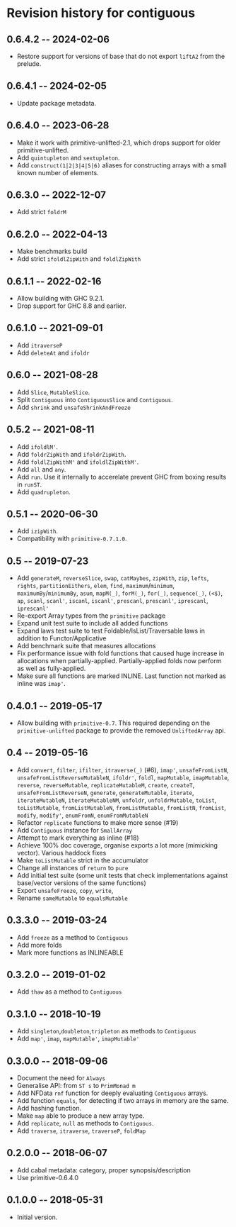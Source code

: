 # Revision history for contiguous

## 0.6.4.2 -- 2024-02-06

* Restore support for versions of base that do not export `liftA2`
  from the prelude.

## 0.6.4.1 -- 2024-02-05

* Update package metadata.

## 0.6.4.0 -- 2023-06-28

* Make it work with primitive-unlifted-2.1, which drops
  support for older primitive-unlifted.
* Add `quintupleton` and `sextupleton`.
* Add `construct(1|2|3|4|5|6)` aliases for constructing arrays with
  a small known number of elements.

## 0.6.3.0 -- 2022-12-07

* Add strict `foldrM`

## 0.6.2.0 -- 2022-04-13

* Make benchmarks build
* Add strict `ifoldlZipWith` and `foldlZipWith`

## 0.6.1.1 -- 2022-02-16

* Allow building with GHC 9.2.1.
* Drop support for GHC 8.8 and earlier.

## 0.6.1.0 -- 2021-09-01

* Add `itraverseP`
* Add `deleteAt` and `ifoldr`

## 0.6.0 -- 2021-08-28

* Add `Slice`, `MutableSlice`.
* Split `Contiguous` into `ContiguousSlice` and `Contiguous`.
* Add `shrink` and `unsafeShrinkAndFreeze`

## 0.5.2 -- 2021-08-11

* Add `ifoldlM'`.
* Add `foldrZipWith` and `ifoldrZipWith`.
* Add `foldlZipWithM'` and `ifoldlZipWithM'`.
* Add `all` and `any`.
* Add `run`. Use it internally to accerelate prevent GHC from
  boxing results in `runST`.
* Add `quadrupleton`.

## 0.5.1 -- 2020-06-30

* Add `izipWith`.
* Compatibility with `primitive-0.7.1.0`.

## 0.5 -- 2019-07-23

* Add `generateM`, `reverseSlice`, `swap`, `catMaybes`,
  `zipWith`, `zip`, `lefts`, `rights`, `partitionEithers`, `elem`,
  `find`, `maximum`/`minimum`, `maximumBy`/`minimumBy`, `asum`,
  `mapM(_)`, `forM(_)`, `for(_)`, `sequence(_)`, `(<$)`, `ap`, `scanl`,
  `scanl'`, `iscanl`, `iscanl'`, `prescanl`, `prescanl'`, `iprescanl`,
  `iprescanl'`
* Re-export Array types from the `primitive` package
* Expand unit test suite to include all added functions
* Expand laws test suite to test Foldable/IsList/Traversable laws
  in addition to Functor/Applicative
* Add benchmark suite that measures allocations
* Fix performance issue with fold functions that caused huge increase
  in allocations when partially-applied. Partially-applied folds now
  perform as well as fully-applied.
* Make sure all functions are marked INLINE. Last function not marked
  as inline was `imap'`.

## 0.4.0.1 -- 2019-05-17

* Allow building with `primitive-0.7`. This required depending on the
  `primitive-unlifted` package to provide the removed `UnliftedArray`
  api.

## 0.4 -- 2019-05-16

* Add `convert`, `filter`, `ifilter`, `itraverse(_)` (#6), `imap'`,
  `unsafeFromListN`, `unsafeFromListReverseMutableN`, `ifoldr'`,
  `foldl`, `mapMutable`, `imapMutable`, `reverse`, `reverseMutable`,
  `replicateMutableM`, `create`, `createT`, `unsafeFromListReverseN`,
  `generate`, `generateMutable`, `iterate`, `iterateMutableN`,
  `iterateMutableNM`, `unfoldr`, `unfoldrMutable`, `toList`,
  `toListMutable`, `fromListMutableN`, `fromListMutable`, `fromListN`,
  `fromList`, `modify`, `modify'`, `enumFromN`, `enumFromMutableN`
* Refactor `replicate` functions to make more sense (#19)
* Add `Contiguous` instance for `SmallArray`
* Attempt to mark everything as inline (#18)
* Achieve 100% doc coverage, organise exports a lot more
  (mimicking vector). Various haddock fixes
* Make `toListMutable` strict in the accumulator
* Change all instances of `return` to `pure`
* Add initial test suite (some unit tests that check implementations
  against base/vector versions of the same functions)
* Export `unsafeFreeze`, `copy`, `write`,
* Rename `sameMutable` to `equalsMutable`

## 0.3.3.0 -- 2019-03-24

* Add `freeze` as a method to `Contiguous`
* Add more folds
* Mark more functions as INLINEABLE

## 0.3.2.0 -- 2019-01-02

* Add `thaw` as a method to `Contiguous`

## 0.3.1.0 -- 2018-10-19

* Add `singleton`,`doubleton`,`tripleton` as methods to `Contiguous`
* Add `map'`, `imap`, `mapMutable'`, `imapMutable'`

## 0.3.0.0 -- 2018-09-06

* Document the need for `Always`
* Generalise API: from `ST s` to `PrimMonad m`
* Add NFData `rnf` function for deeply evaluating
  `Contiguous` arrays.
* Add function `equals`, for detecting if two arrays in memory
  are the same.
* Add hashing function.
* Make `map` able to produce a new array type.
* Add `replicate`, `null` as methods to `Contiguous`.
* Add `traverse`, `itraverse`, `traverseP`, `foldMap`

## 0.2.0.0 -- 2018-06-07

* Add cabal metadata: category, proper synopsis/description
* Use primitive-0.6.4.0

## 0.1.0.0 -- 2018-05-31

* Initial version.
